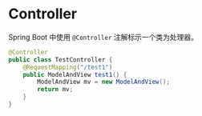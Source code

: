 # Controller

Spring Boot 中使用 `@Controller` 注解标示一个类为处理器。

```java
@Controller
public class TestController {
    @RequestMapping("/test1")
    public ModelAndView test1() {
        ModelAndView mv = new ModelAndView();
        return mv;
    }
}
```



